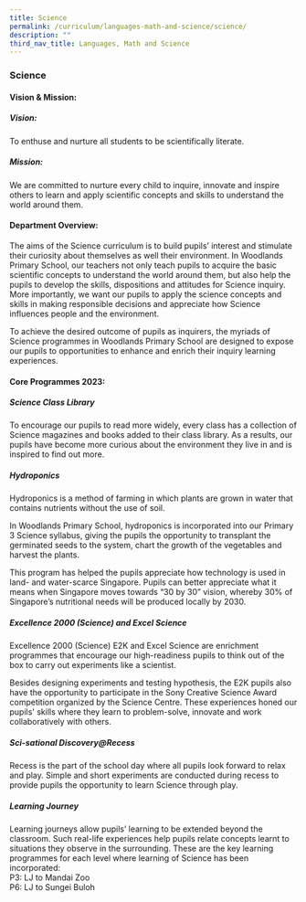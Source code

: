 ```yaml
---
title: Science
permalink: /curriculum/languages-math-and-science/science/
description: ""
third_nav_title: Languages, Math and Science
---
```

### **Science**
#### **Vision &amp; Mission:**
##### **Vision:**
To enthuse and nurture all students to be scientifically literate.

##### **Mission:**
We are committed to nurture every child to inquire, innovate and inspire others to learn and apply scientific concepts and skills to understand the world around them.

#### **Department Overview:**

The aims of the Science curriculum is to build pupils’ interest and stimulate their curiosity about themselves as well their environment. In Woodlands Primary School, our teachers not only teach pupils to acquire the basic scientific concepts to understand the world around them, but also help the pupils to develop the skills, dispositions and attitudes for Science inquiry. More importantly, we want our pupils to apply the science concepts and skills in making responsible decisions and appreciate how Science influences people and the environment.

To achieve the desired outcome of pupils as inquirers, the myriads of Science programmes in Woodlands Primary School are designed to expose our pupils to opportunities to enhance and enrich their inquiry learning experiences.

#### **Core Programmes 2023:**

##### **Science Class Library**
To encourage our pupils to read more widely, every class has a collection of Science magazines and books added to their class library. As a results, our pupils have become more curious about the environment they live in and is inspired to find out more.

##### **Hydroponics**
Hydroponics is a method of farming in which plants are grown in water that contains nutrients without the use of soil.

In Woodlands Primary School, hydroponics is incorporated into our Primary 3 Science syllabus, giving the pupils the opportunity to transplant the germinated seeds to the system, chart the growth of the vegetables and harvest the plants. 

This program has helped the pupils appreciate how technology is used in land- and water-scarce Singapore. Pupils can better appreciate what it means when Singapore moves towards “30 by 30” vision, whereby 30% of Singapore’s nutritional needs will be produced locally by 2030.

##### **Excellence 2000 (Science) and Excel Science**
Excellence 2000 (Science) E2K and Excel Science are enrichment programmes that encourage our high-readiness pupils to think out of the box to carry out experiments like a scientist.

Besides designing experiments and testing hypothesis, the E2K pupils also have the opportunity to participate in the Sony Creative Science Award competition organized by the Science Centre. These experiences honed our pupils' skills where they learn to problem-solve, innovate and work collaboratively with others.

##### **Sci-sational Discovery@Recess**
Recess is the part of the school day where all pupils look forward to relax and play. Simple and short experiments are conducted during recess to provide pupils the opportunity to learn Science through play.

##### **Learning Journey**
Learning journeys allow pupils’ learning to be extended beyond the classroom. Such real-life experiences help pupils relate concepts learnt to situations they observe in the surrounding. These are the key learning programmes for each level where learning of Science has been incorporated:<br>
P3: LJ to Mandai Zoo<br>
P6: LJ to Sungei Buloh